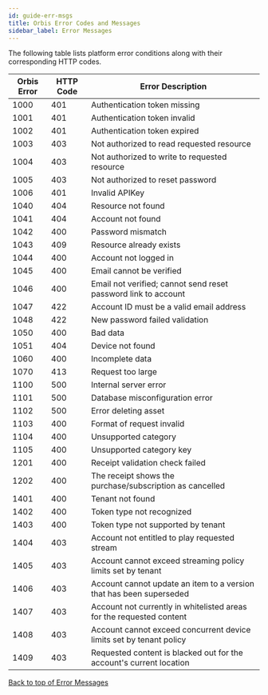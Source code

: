 ```yaml
---
id: guide-err-msgs
title: Orbis Error Codes and Messages
sidebar_label: Error Messages
---
```


The following table lists platform error conditions along with their corresponding HTTP codes.  

|Orbis Error  |HTTP Code  |Error Description
|--           |---        |---
|1000   |401  |Authentication token missing
|1001   |401  |Authentication token invalid
|1002   |401  |Authentication token expired
|1003   |403  |Not authorized to read requested resource
|1004   |403  |Not authorized to write to requested resource
|1005   |403  |Not authorized to reset password
|1006   |401  |Invalid APIKey
|1040   |404  |Resource not found
|1041   |404  |Account not found
|1042   |400  |Password mismatch
|1043   |409  |Resource already exists
|1044   |400  |Account not logged in
|1045   |400  |Email cannot be verified
|1046   |400  |Email not verified; cannot send reset password link to account
|1047   |422  |Account ID must be a valid email address
|1048   |422  |New password failed validation
|1050   |400  |Bad data
|1051   |404  |Device not found
|1060   |400  |Incomplete data
|1070   |413  |Request too large
|1100   |500  |Internal server error
|1101   |500  |Database misconfiguration error
|1102   |500  |Error deleting asset
|1103   |400  |Format of request invalid
|1104   |400  |Unsupported category
|1105   |400  |Unsupported category key
|1201   |400  |Receipt validation check failed
|1202   |400  |The receipt shows the purchase/subscription as cancelled
|1401   |400  |Tenant not found
|1402   |400  |Token type not recognized
|1403   |400  |Token type not supported by tenant
|1404   |403  |Account not entitled to play requested stream  
|1405   |403  |Account cannot exceed streaming policy limits set by tenant
|1406   |403  |Account cannot update an item to a version that has been superseded
|1407   |403  |Account not currently in whitelisted areas for the requested content
|1408   |403  |Account cannot exceed concurrent device limits set by tenant policy
|1409   |403  |Requested content is blacked out for the account's current location

[Back to top of Error Messages](guide-err-msgs)

<!--
See the 
[Orbis Error Codes](https://istreamplanet.atlassian.net/wiki/spaces/OD/pages/2215015/Orbis+Error+Codes), 
based on the errornums.go file.
-->
